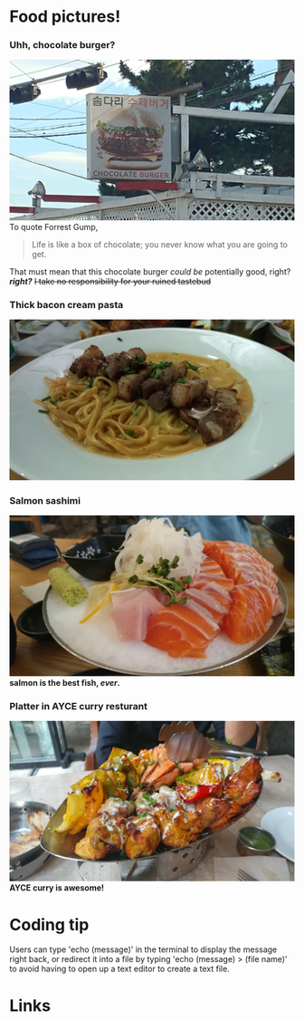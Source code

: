# Food pictures!


### Uhh, chocolate burger?
![heh?](./0714180824.jpg)
To quote Forrest Gump, 
> Life is like a box of chocolate; you never know what you are going to get.

That must mean that this chocolate burger *could be* potentially good, right? ***right?*** ~~I take no responsibility for your ruined tastebud~~

### Thick bacon cream pasta
![pasta](./0814182022.jpg)

### Salmon sashimi
![sashimi](./0821182029.jpg)
**salmon is the best fish, _ever_.**

### Platter in AYCE curry resturant
![platter](./0831181225.jpg)
**AYCE curry is awesome!**


# Coding tip

Users can type 'echo (message)' in the terminal to display the message right back, or redirect it into a file by typing 'echo (message) > (file name)' to avoid having to open up a text editor to create a text file.

# Links


